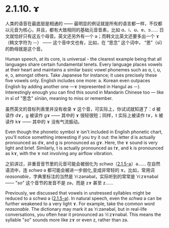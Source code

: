 # 2.1.10. <span class="pho">ɤ</span>

人类的语音在最底层是相通的 —— 最明显的例证就是所有的语言都一样，不仅都以元音为核心，并且，都有大致相同的基础元音音素，比如 <span class="pho">ɑ</span>、<span class="pho">i</span>、<span class="pho">ʊ</span>、<span class="pho">e</span>、<span class="pho">ɔ</span>…… 日文就恰好只有这五个母音。英文还另外有一个 <span class="pho">ə</span>；而韩文比英文还要多出一个 <span class="pho">ɤ</span><span class="speak-word-inline" data-audio-other="/audios/us/Close-mid_back_unrounded_vowel.ogg.mp3"></span>（韩文字符为 <span class="pho">ᅳ</span>） —— 这个音中文也有，比如，在 “思念” 这个词中， “思”（<span class="pho">sī</span>）的韵母就是这个音。

Human speech, at its core, is universal - the clearest example being that all languages share certain fundamental tenets. Every language places vowels at their heart and maintains a similar basic vowel phonemes such as <span class="pho">ɑ</span>, <span class="pho">i</span>, <span class="pho">ʊ</span>, <span class="pho">e</span>, <span class="pho">ɔ</span>, amongst others. Take Japanese for instance; it uses precisely these five vowels only. English includes one more: <span class="pho">ə</span>. Korean even outpaces English by adding another one —<span class="pho">ɤ</span><span class="speak-word-inline" data-audio-other="/audios/us/Close-mid_back_unrounded_vowel.ogg.mp3"></span> (represented in Hangul as <span class="pho">ᅳ</span>). Interestingly enough you can find this sound in Mandarin Chinese too — like in <span class="pho">sī</span> of "思念" <span class="pho">sīniàn</span>, meaning to miss or remember.

虽然英文的音标列表里并没有收录 <span class="pho">ɤ</span> 这个音，可实际上，你试试就知道了：<span class="pho">d</span> 被读作 <span class="pho">dɤ</span>，<span class="pho">g</span> 被读作 <span class="pho">gɤ</span> —— 其中的 <span class="pho">ɤ</span> 很轻很短；同样，<span class="pho">t</span> 实际上被读作 <span class="pho">tɤ</span>，<span class="pho">k</span> 被读作 <span class="pho">kɤ</span> —— 其中的 <span class="pho">ɤ</span> 没有气流振动。

Even though the phonetic symbol <span class="pho">ɤ</span> isn't included in English phonetic chart, you'll notice something interesting if you try it out: the letter <span class="pho">d</span> is actually pronounced as <span class="pho">dɤ</span>, and <span class="pho">g</span> is pronounced as <span class="pho">gɤ</span>. Here, the <span class="pho">ɤ</span> sound is very light and brief. Similarly, <span class="pho">t</span> is actually pronounced as <span class="pho">tɤ</span>, and <span class="pho">k</span> is pronounced as <span class="pho">kɤ</span>, with the <span class="pho">ɤ</span> not involving any airflow vibration.

之前讲过，非重音音节里的元音可能会被弱化为 *schwa*（[2.1.5-ə](2.1.5-ə)）<span class="pho">ə</span>…… 在自然语流中，连 *schwa* <span class="pho">ə</span> 都可能会被进一步弱化,变成非常轻的 <span class="pho">ɤ</span>。比如，常用词 *reasonable*，字典里标注的当然是 <span class="pho alt">ˈriːzənəbəl</span>，实际听到的常常是 <span class="pho alt">ˈriːzɤnəbəl</span><span class="speak-word-inline" data-audio-us-male="/audios/us/reasonable-us-male.mp3" data-audio-us-female="/audios/us/reasonable-us-female.mp3"></span> —— "*so*" 这个音节的发音不是 <span class="pho alt">zə</span>，而是 <span class="pho alt">zɤ</span> 甚至 <span class="pho alt">z</span>……

Previously, we discussed that vowels in unstressed syllables might be reduced to a *schwa* <span class="pho">ə</span> ([2.1.5-ə](2.1.5-ə)). In natural speech, even the *schwa* <span class="pho">ə</span> can be further weakened to a very light <span class="pho">ɤ</span>. For example, take the common word *reasonable*. The dictionary may mark it as <span class="pho alt">ˈriːzənəbəl</span>, but in real-life conversations, you often hear it pronounced as <span class="pho alt">ˈriːzɤnəbəl</span><span class="speak-word-inline" data-audio-us-male="/audios/us/reasonable-us-male.mp3" data-audio-us-female="/audios/us/reasonable-us-female.mp3"></span>. This means the syllable "*so*" sounds more like <span class="pho alt">zɤ</span> or even <span class="pho alt">z</span>, rather than <span class="pho alt">zə</span>.